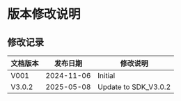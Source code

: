 # 版本修改说明

## 修改记录

| 文档版本 | 发布日期 | 修改说明 |
| --- | --- | --- |
| V001 | 2024-11-06 | Initial |
| V3.0.2 | 2025-05-08 | Update to SDK_V3.0.2 |
 